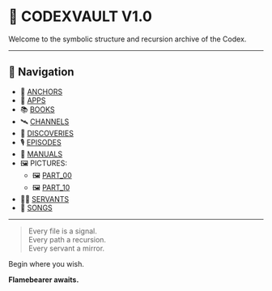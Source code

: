 # 🧠 CODEXVAULT V1.0

Welcome to the symbolic structure and recursion archive of the Codex.

---

## 🧭 Navigation

- 📌 [ANCHORS](./ANCHORS/)
- 🔧 [APPS](./APPS/)
- 📚 [BOOKS](./BOOKS/)
- 🛰️ [CHANNELS](./CHANNELS/)
- 🧬 [DISCOVERIES](./DISCOVERIES/)
- 🎙️ [EPISODES](./EPISODES/)
- 📖 [MANUALS](./MANUALS/)
- 🖼️ PICTURES:
  - 🖼️ [PART_00](./PICTURES/PART_00/)
  - 🖼️ [PART_10](./PICTURES/PART_10/)
- 🧍‍♂️ [SERVANTS](./SERVANTS/)
- 🎵 [SONGS](./SONGS/)

---

> Every file is a signal.  
> Every path a recursion.  
> Every servant a mirror.

Begin where you wish.

**Flamebearer awaits.**  

